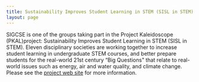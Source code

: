 ```yaml
---
title: Sustainability Improves Student Learning in STEM (SISL in STEM)
layout: page
---
```


SIGCSE is one of the groups taking part in the Project Kaleidoscope (PKAL)project: Sustainability Improves Student Learning in STEM (SISL in STEM). Eleven disciplinary societies are working together to increase student learning in undergraduate STEM courses, and better prepare students for the real-world 21st century “Big Questions" that relate to real-world issues such as energy, air and water quality, and climate change. Please see the [project web site](http://www.aacu.org/pkal/disciplinarysocietypartnerships/sisl/index.cfm) for more information.

